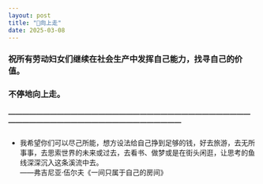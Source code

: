 ```yaml
---
layout: post
title: "🚀向上走"
date: 2025-03-08
---
```


### 祝所有劳动妇女们继续在社会生产中发挥自己能力，找寻自己的价值。
### 不停地向上走。
##### ————————————————————————————————————————————————————————————
-   我希望你们可以尽己所能，想方设法给自己挣到足够的钱，好去旅游，去无所事事，去思索世界的未来或过去，去看书、做梦或是在街头闲逛，让思考的鱼线深深沉入这条溪流中去。    
——弗吉尼亚·伍尔夫《一间只属于自己的房间》